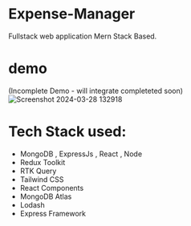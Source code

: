 # Expense-Manager
Fullstack web application Mern Stack Based.
# demo 
(Incomplete Demo - will integrate completeted soon)
![Screenshot 2024-03-28 132918](https://github.com/shaileshthakur1/Expense-Manager/assets/110343920/da4f7b14-5346-477c-9d7f-c3380e41c95c)
# Tech Stack used:
- MongoDB , ExpressJs , React , Node
- Redux Toolkit
- RTK Query
- Tailwind CSS
- React Components
- MongoDB Atlas
- Lodash
- Express Framework

